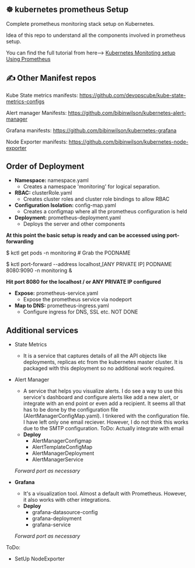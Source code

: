## ☸️ kubernetes prometheus Setup

Complete prometheus monitoring stack setup on Kubernetes.

Idea of this repo to understand all the components involved in prometheus setup.

You can find the full tutorial from here--> [Kubernetes Monitoting setup Using Prometheus](https://devopscube.com/setup-prometheus-monitoring-on-kubernetes/)

## ✍️ Other Manifest repos

Kube State metrics manifests: https://github.com/devopscube/kube-state-metrics-configs

Alert manager Manifests: https://github.com/bibinwilson/kubernetes-alert-manager

Grafana manifests: https://github.com/bibinwilson/kubernetes-grafana

Node Exporter manifests: https://github.com/bibinwilson/kubernetes-node-exporter


## Order of Deployment
- **Namespace:** namespace.yaml
    - Creates a namespace 'monitoring' for logical separation.
- **RBAC:** clusterRole.yaml
    - Creates cluster roles and cluster role bindings to allow RBAC 
- **Configuration Isolation:** config-map.yaml
    - Creates a configmap where all the prometheus configuration is held
- **Deployment:** prometheus-deployment.yaml
    - Deploys the server and other components

**At this point the basic setup is ready and can be accessed using port-forwarding**

$ kctl get pods -n monitoring       \#   Grab the PODNAME

$ kctl port-forward --address localhost,[ANY PRIVATE IP] PODNAME 8080:9090 -n monitoring &

**Hit port 8080 for the localhost / or ANY PRIVATE IP configured**

- **Expose:** prometheus-service.yaml
    - Expose the prometheus service via nodeport
- **Map to DNS:** prometheus-ingress.yaml
    - Configure ingress for DNS, SSL etc. NOT DONE


## Additional services
- State Metrics
    - It is a service that captures details of all the API objects like deployments, replicas etc from 
    the kubernetes master cluster. It is packaged with this deployment so no additional work required.

- Alert Manager
    - A service that helps you visualize alerts. I do see a way to use this service's dashboard and configure
    alerts like add a new alert, or integrate with an end point or even add a recipient. It seems all that has to be 
    done by the configuration file (AlertManagerConfigMap.yaml). 
    I tinkered with the configuration file. I have left only one email reciever. However, I do not think this works 
    due to the SMTP configuration. 
    ToDo: Actually integrate with email
    - **Deploy**
        - AlertManagerConfigmap
        - AlertTemplateConfigMap
        - AlertManagerDeployment
        - AlertManagerService
    
    _Forward port as necessary_

- **Grafana**
    - It's a visualization tool. Almost a default with Prometheus. However, it also works with other integrations. 
    - **Deploy**
        - grafana-datasource-config
        - grafana-deployment
        - grafana-service

    _Forward port as necessary_

ToDo:
- SetUp NodeExporter